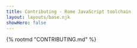 ```yaml
---
title: Contributing - Rome JavaScript toolchain
layout: layouts/base.njk
showHero: false
---
```


{% rootmd "CONTRIBUTING.md" %}
